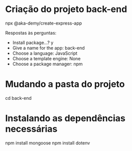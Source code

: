 # Criação do projeto back-end
npx @aka-demy/create-express-app

Respostas às perguntas:
* Install package...? y
* Give a name for the app: back-end
* Choose a language: JavaScript
* Choose a template engine: None
* Choose a package manager: npm

# Mudando a pasta do projeto
cd back-end

# Instalando as dependências necessárias
npm install mongoose
npm install dotenv
